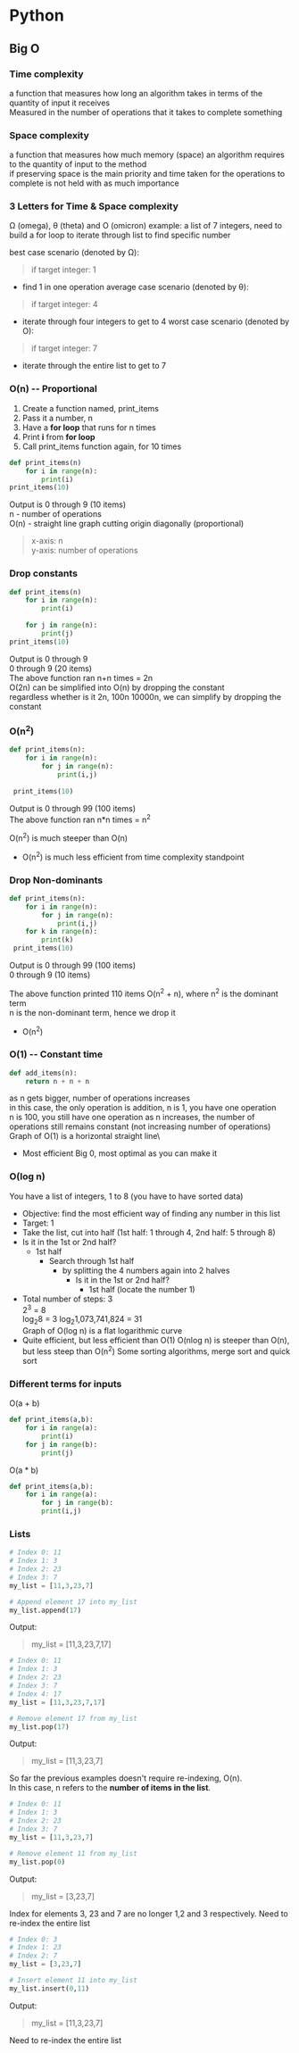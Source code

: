 # Python

## Big O

### Time complexity
a function that measures how long an algorithm takes in terms of the quantity of input it receives\
Measured in the number of operations that it takes to complete something

### Space complexity
a function that measures how much memory (space) an algorithm requires to the quantity of input to the method\
if preserving space is the main priority and time taken for the operations to complete is not held with as much importance

### 3 Letters for Time & Space complexity
Ω (omega), θ (theta) and O (omicron)
example: a list of 7 integers, need to build a for loop to iterate through list to find specific number

best case scenario (denoted by Ω): 
> if target integer: 1
  - find 1 in one operation
average case scenario (denoted by θ):
> if target integer: 4
  - iterate through four integers to get to 4
worst case scenario (denoted by O): 
> if target integer: 7
  - iterate through the entire list to get to 7

### O(n) -- Proportional
1. Create a function named, print_items
2. Pass it a number, n 
3. Have a <b>for loop</b> that runs for n times
4. Print <b>i</b> from <b>for loop</b>
5. Call print_items function again, for 10 times
```python
def print_items(n)
    for i in range(n):
        print(i)
print_items(10)
```
Output is 0 through 9 (10 items)\
n - number of operations\
O(n) - straight line graph cutting origin diagonally (proportional)
> x-axis: n\
> y-axis: number of operations

### Drop constants
```python
def print_items(n)
    for i in range(n):
        print(i)
        
    for j in range(n):
        print(j)
print_items(10)
```
Output is 0 through 9\
          0 through 9 (20 items)\
The above function ran n+n times = 2n\
O(2n) can be simplified into O(n) by dropping the constant\
regardless whether is it 2n, 100n 10000n, we can simplify by dropping the constant

### O(n<sup>2</sup>)
```python
def print_items(n):
    for i in range(n):
        for j in range(n):
            print(i,j)
            
 print_items(10)
 ```
 Output is 0 through 99 (100 items)\
 The above function ran n*n times = n<sup>2</sup><br>

 O(n<sup>2</sup>) is much steeper than O(n)
 - O(n<sup>2</sup>) is much less efficient from time complexity standpoint

### Drop Non-dominants
```python
def print_items(n):
    for i in range(n):
        for j in range(n):
            print(i,j)
    for k in range(n):
        print(k)
 print_items(10)
 ```
Output is 0 through 99 (100 items)\
           0 through 9 (10 items)
           
The above function printed 110 items
O(n<sup>2</sup> + n), where n<sup>2</sup> is the dominant term<br>
n is the non-dominant term, hence we drop it
- O(n<sup>2</sup>)

### O(1) -- Constant time
```python
def add_items(n):
    return n + n + n
 ```
as n gets bigger, number of operations increases\
in this case, the only operation is addition, n is 1, you have one operation\
n is 100, you still have one operation
as n increases, the number of operations still remains constant (not increasing number of operations)\
Graph of O(1) is a horizontal straight line\
- Most efficient Big 0, most optimal as you can make it

### O(log n)
You have a list of integers, 1 to 8 (you have to have sorted data)
- Objective: find the most efficient way of finding any number in this list
- Target: 1
- Take the list, cut into half (1st half: 1 through 4, 2nd half: 5 through 8)
- Is it in the 1st or 2nd half?
  - 1st half
    - Search through 1st half
      - by splitting the 4 numbers again into 2 halves
        - Is it in the 1st or 2nd half?
          - 1st half (locate the number 1)
 - Total number of steps: 3\
2<sup>3</sup> = 8 <br>
log<sub>2</sub>8 = 3
log<sub>2</sub>1,073,741,824 = 31\
Graph of O(log n) is a flat logarithmic curve
- Quite efficient, but less efficient than O(1)
O(nlog n) is steeper than O(n), but less steep than O(n<sup>2</sup>)
Some sorting algorithms, merge sort and quick sort

### Different terms for inputs
O(a + b)
```python
def print_items(a,b):
    for i in range(a):
        print(i)
    for j in range(b):
        print(j)
```

O(a * b)
```python
def print_items(a,b):
    for i in range(a):        
        for j in range(b):
        print(i,j)
```

### Lists
```python
# Index 0: 11
# Index 1: 3
# Index 2: 23
# Index 3: 7
my_list = [11,3,23,7]

# Append element 17 into my_list
my_list.append(17)
```
Output:
> my_list = [11,3,23,7,17]

```python
# Index 0: 11
# Index 1: 3
# Index 2: 23
# Index 3: 7
# Index 4: 17
my_list = [11,3,23,7,17]

# Remove element 17 from my_list
my_list.pop(17)
```
Output:
> my_list = [11,3,23,7]

So far the previous examples doesn't require re-indexing, O(n).\
In this case, n refers to the <b>number of items in the list</b>.

```python
# Index 0: 11
# Index 1: 3
# Index 2: 23
# Index 3: 7
my_list = [11,3,23,7]

# Remove element 11 from my_list
my_list.pop(0)
```
Output:
> my_list = [3,23,7]

Index for elements 3, 23 and 7 are no longer 1,2 and 3 respectively.
Need to re-index the entire list

```python
# Index 0: 3
# Index 1: 23
# Index 2: 7
my_list = [3,23,7]

# Insert element 11 into my_list
my_list.insert(0,11)
```
Output:
> my_list = [11,3,23,7]

Need to re-index the entire list
